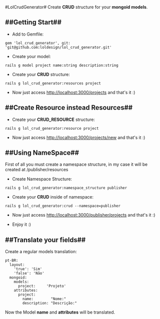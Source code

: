 #LolCrudGenerator#
Create __CRUD__ structure for your __mongoid models__.

##Getting Start##
---------------------------------------

* Add to Gemfile:

`gem 'lol_crud_generator', git: 'git@github.com:loldesign/lol_crud_generator.git'`

* Create your model:

`rails g model project name:string description:string`

* Create your __CRUD__ structure:

`rails g lol_crud_generator:resources project`

* Now just access [http://localhost:3000/projects](http://localhost:3000/projects) and that's it :)


##Create Resource instead Resources##
---------------------------------------

* Create your __CRUD_RESOURCE__ structure:

`rails g lol_crud_generator:resource project`

* Now just access [http://localhost:3000/projects/new](http://localhost:3000/projects/new) and that's it :)

##Using NameSpace##
---------------------------------------
First of all you must create a namespace structure, in my case it will be created at /publisher/resources

* Create Namespace Structure:

`rails g lol_crud_generator:namespace_structure publisher`

* Create your __CRUD__ inside of namespace:

`rails g lol_crud_generator:crud --namespace=publisher`

* Now just access [http://localhost:3000/publisher/projects](http://localhost:3000/publisher/projects) and that's it :)

* Enjoy it :)

##Translate your fields##
---------------------------------------
Create a regular models translation:
```
pt-BR:
  layout:
    'true': 'Sim'
    'false': 'Não'
  mongoid:
    models:
      project:     'Projeto'
    attributes:
      project:
        name:        "Nome:"
        description: "Descrição:"
```

Now the Model __name__ and __attributes__ will be translated.
